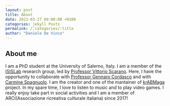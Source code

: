 ```yaml
---
layout: post
title: About
date: 2023-03-27 09:00:00 +0100
categories: jekyll Posts
permalink: /:categories/:title
author: "Daniele De Vinco"
---
```


## About me  

I am a PhD student at the University of Salerno, Italy. I am a member of the [ISISLab](https://isislab.unisa.it/) research group, led by [Professor Vittorio Scarano](https://docenti.unisa.it/001717/home). 
Here, I have the opportunity to collaborate with [Professor Gennaro Cordasco](https://sites.google.com/site/cordasco/) and with [Carmine Spagnuolo](https://spagnuolocarmine.github.io/). 
I am the creator and one of the mantainer of [krABMaga](https://krabmaga.github.io/) project.
In my spare time, I love to listen to music and to play video games. 
I really enjoy take part in social activities and I am a member of ARCI(Associazione ricreativa culturale italiana) since 2017!
